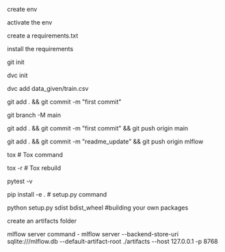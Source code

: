 create env

activate the env

create a requirements.txt

install the requirements

git init

dvc init

dvc add data_given/train.csv

git add . && git commit -m "first commit" 

git branch -M main

git add . && git commit -m "first commit"  && git push origin main

git add . && git commit -m "readme_update"  && git push origin mlflow


tox # Tox command

tox -r # Tox rebuild

pytest -v

pip install -e . # setup.py command

python setup.py sdist bdist_wheel #building your own packages

create an artifacts folder

mlflow server command - 
mlflow server --backend-store-uri sqlite:///mlflow.db --default-artifact-root ./artifacts --host 127.0.0.1 -p 8768